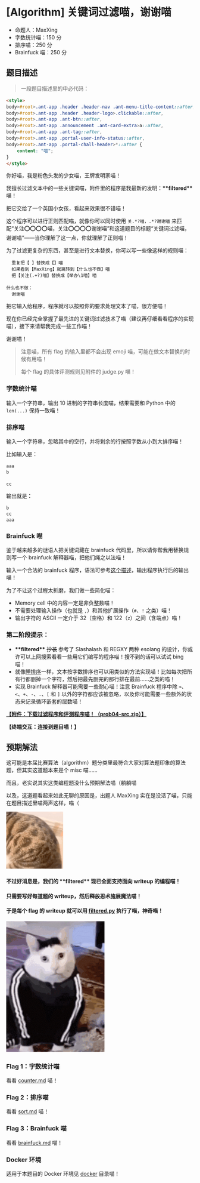 # [Algorithm] 关键词过滤喵，谢谢喵

- 命题人：MaxXing
- 字数统计喵：150 分
- 排序喵：250 分
- Brainfuck 喵：250 分

## 题目描述

> 一段题目描述里的申必代码：

```html
<style>
body>#root>.ant-app .header .header-nav .ant-menu-title-content::after,
body>#root>.ant-app .header .header-logo>.clickable::after,
body>#root>.ant-app .ant-btn::after,
body>#root>.ant-app .announcement .ant-card-extra>a::after,
body>#root>.ant-app .ant-tag::after,
body>#root>.ant-app .portal-user-info-status::after,
body>#root>.ant-app .portal-chall-header>*::after {
    content: "喵";
}
</style>
```

你好喵，我是粉色头发的少女喵，王牌发明家喵！

我擅长过滤文本中的一些关键词喵，附件里的程序是我最新的发明：**\*\*filtered\*\*** 喵！

把它交给了一个英国小女孩，看起来效果很不错喵！

这个程序可以进行正则匹配喵，就像你可以同时使用 `关.*?喵，.*?谢谢喵` 来匹配“关注⭕️⭕️⭕️⭕️喵，关注⭕️⭕️⭕️⭕️谢谢喵”和这道题目的标题“关键词过滤喵，谢谢喵”——当你理解了这一点，你就理解了正则喵！

为了过滤更复杂的东西，甚至是进行文本替换，你可以写一些像这样的规则喵：

```
  重复把【 】替换成【】喵
  如果看到【MaxXing】就跳转到【什么也不做】喵
  把【关注(.+?)喵】替换成【举办\1喵】喵

什么也不做：
  谢谢喵
```

把它输入给程序，程序就可以按照你的要求处理文本了喵，很方便喵！

现在你已经完全掌握了最先进的关键词过滤技术了喵（建议再仔细看看程序的实现喵），接下来请帮我完成一些工作喵！

谢谢喵！

> 注意喵，所有 flag 的输入里都不会出现 emoji 喵，可能在做文本替换的时候有用喵！
>
> 每个 flag 的具体评测规则见附件的 judge.py 喵！

### 字数统计喵

输入一个字符串，输出 10 进制的字符串长度喵，结果需要和 Python 中的 `len(...)` 保持一致喵！

### 排序喵

输入一个字符串，忽略其中的空行，并将剩余的行按照字数从小到大排序喵！

比如输入是：

```
aaa
b

cc
```

输出就是：

```
b
cc
aaa
```

### Brainfuck 喵

鉴于越来越多的谜语人把关键词藏在 brainfuck 代码里，所以请你帮我用替换规则写一个 brainfuck 解释器喵，把他们绳之以法喵！

输入一个合法的 brainfuck 程序，语法可参考[这个描述](https://esolangs.org/wiki/Brainfuck)，输出程序执行后的输出喵！

为了不让这个过程太折磨，我们做一些简化喵：

* Memory cell 中的内容一定是非负整数喵！
* 不需要处理输入操作（也就是 `,`）和其他扩展操作（`#`、`!` 之类）喵！
* 输出字符的 ASCII 一定介于 32（空格）和 122（`z`）之间（含端点）喵！

### 第二阶段提示：

* **\*\*filtered\*\*** <del>抄袭</del> 参考了 Slashalash 和 REGXY 两种 esolang 的设计，你或许可以上网搜索看看一些用它们编写的程序喵！搜不到的话可以试试 bing 喵！
* 就像[睡排序](https://www.rosettacode.org/wiki/Sorting_algorithms/Sleep_sort)一样，文本按字数排序也可以用类似的方法实现喵！比如每次把所有行都删掉一个字符，然后把最先删完的那行排在最前……之类的喵！
* 实现 Brainfuck 解释器可能需要一些耐心喵！注意 Brainfuck 程序中除 `>`、`<`、`+`、`-`、`.`、`[` 和 `]` 以外的字符都应该被忽略，以及你可能需要一些额外的状态来记录循环嵌套的层数喵！

**[【附件：下载过滤程序和评测程序喵！（prob04-src.zip）】](attachment/prob04-src.zip)**

**【终端交互：连接到题目喵！】**

## 预期解法

这可能是本届比赛算法（algorithm）题分类里最符合大家对算法题印象的算法题，但其实这道题本来是个 misc 喵……

而且，老实说其实这类编程题没什么预期解法喵（躺躺喵

以及，这道题看起来如此无聊的原因是，出题人 MaxXing 实在是没活了喵，只能在题目描述里喵两声这样，喵（

![patpat](assets/patpat.gif)

#### 不过好消息是，我们的 **\*\*filtered\*\*** 现已全面支持面向 writeup 的编程喵！

#### 只需要写好每道题的 writeup，然后~~释放忍术~~施展魔法喵！

#### 于是每个 flag 的 writeup 就可以用 [filtered.py](docker/filtered.py) 执行了喵，神奇喵！

![patpat](assets/blyat.gif)

### Flag 1：字数统计喵

看看 [counter.md](counter.md) 喵！

### Flag 2：排序喵

看看 [sort.md](sort.md) 喵！

### Flag 3：Brainfuck 喵

看看 [brainfuck.md](brainfuck.md) 喵！

### Docker 环境

适用于本题目的 Docker 环境见 [docker](docker) 目录喵！
